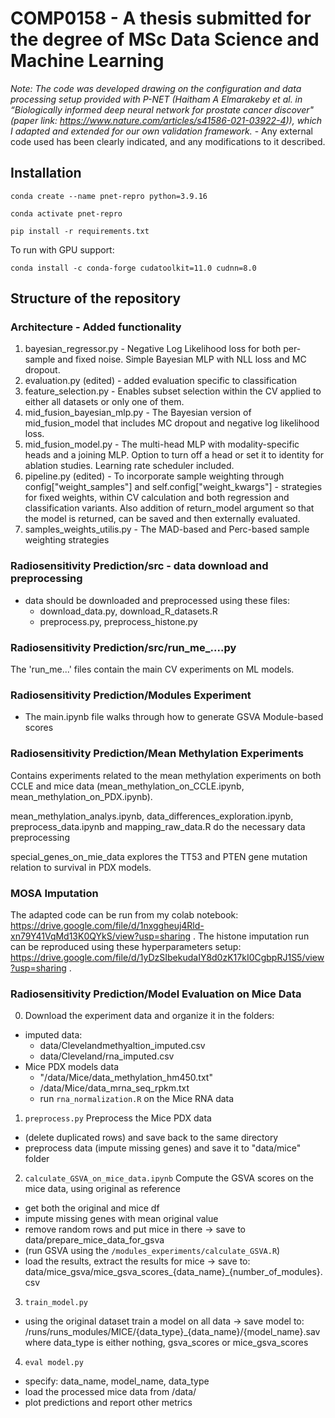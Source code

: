 # COMP0158 - A thesis submitted for the degree of MSc Data Science and Machine Learning

_Note: The code was developed drawing on the configuration and data processing setup provided with P-NET (Haitham A Elmarakeby et al. in “Biologically informed deep neural network for prostate cancer discover" (paper link: https://www.nature.com/articles/s41586-021-03922-4)), which I adapted and extended for our own validation framework._ - Any external code used has been clearly indicated, and any modifications to it described.


## Installation

```
conda create --name pnet-repro python=3.9.16
```
```
conda activate pnet-repro
```
```
pip install -r requirements.txt
```
To run with GPU support:
```
conda install -c conda-forge cudatoolkit=11.0 cudnn=8.0
```


## Structure of the repository

### Architecture - Added functionality
1. bayesian_regressor.py - Negative Log Likelihood loss for both per-sample and fixed noise. Simple Bayesian MLP with NLL loss and MC dropout.
2. evaluation.py (edited) - added evaluation specific to classification
4. feature_selection.py - Enables subset selection within the CV applied to either all datasets or only one of them.
5. mid_fusion_bayesian_mlp.py - The Bayesian version of mid_fusion_model that includes MC dropout and negative log likelihood loss.
6. mid_fusion_model.py - The multi-head MLP with modality-specific heads and a joining MLP. Option to turn off a head or set it to identity for ablation studies. Learning rate scheduler included.
7. pipeline.py (edited) - To incorporate sample weighting through config["weight_samples"] and self.config["weight_kwargs"] - strategies for fixed weights, within CV calculation and both regression and classification variants. Also addition of return_model argument so that the model is returned, can be saved and then externally evaluated.
8. samples_weights_utilis.py - The MAD-based and Perc-based sample weighting strategies


### Radiosensitivity Prediction/src - data download and preprocessing
* data should be downloaded and preprocessed using these files:
   * download_data.py, download_R_datasets.R
   * preprocess.py, preprocess_histone.py

### Radiosensitivity Prediction/src/run_me_....py
The 'run_me...' files contain the main CV experiments on ML models.
  
### Radiosensitivity Prediction/Modules Experiment
* The main.ipynb file walks through how to generate GSVA Module-based scores

### Radiosensitivity Prediction/Mean Methylation Experiments
Contains experiments related to the mean methylation experiments on both CCLE and mice data (mean_methylation_on_CCLE.ipynb, mean_methylation_on_PDX.ipynb).

mean_methylation_analys.ipynb, data_differences_exploration.ipynb, preprocess_data.ipynb and mapping_raw_data.R do the necessary data preprocessing

special_genes_on_mie_data explores the TT53 and PTEN gene mutation relation to survival in PDX models.

### MOSA Imputation
The adapted code can be run from my colab notebook: https://drive.google.com/file/d/1nxggheuj4Rld-xn79Y41VqMd13K0QYkS/view?usp=sharing . The histone imputation run can be reproduced using these hyperparameters setup: https://drive.google.com/file/d/1yDzSIbekudaIY8d0zK17kI0CgbpRJ1S5/view?usp=sharing .

### Radiosensitivity Prediction/Model Evaluation on Mice Data

0. Download the experiment data and organize it in the folders:
* imputed data:
    * data/Clevelandmethyaltion_imputed.csv
    * data/Cleveland/rna_imputed.csv
* Mice PDX models data
    * "/data/Mice/data_methylation_hm450.txt"
    * /data/Mice/data_mrna_seq_rpkm.txt
    * run `rna_normalization.R` on the Mice RNA data

1. `preprocess.py` Preprocess the Mice PDX data
* (delete duplicated rows) and save back to the same directory
* preprocess data (impute missing genes) and save it to "data/mice" folder

2. `calculate_GSVA_on_mice_data.ipynb` Compute the GSVA scores on the mice data, using original as reference
* get both the original and mice df
* impute missing genes with mean original value
* remove random rows and put mice in there
-> save to data/prepare_mice_data_for_gsva
* (run GSVA using the `/modules_experiments/calculate_GSVA.R`)
* load the results, extract the results for mice
-> save to: data/mice_gsva/mice_gsva_scores_{data_name}_{number_of_modules}.csv

3. `train_model.py`
* using the original dataset train a model on all data
-> save model to: /runs/runs_modules/MICE/{data_type}_{data_name}/{model_name}.sav
where data_type is either nothing, gsva_scores or mice_gsva_scores

4. `eval model.py`
* specify: data_name, model_name, data_type
* load the processed mice data from /data/
* plot predictions and report other metrics


